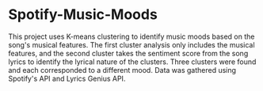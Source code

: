 # Spotify-Music-Moods
This project uses K-means clustering to identify music moods based on the song's musical features. The first cluster analysis only includes the musical features, and the second cluster takes the sentiment score from the song lyrics to identify the lyrical nature of the clusters. Three clusters were found and each corresponded to a different mood. Data was gathered using Spotify's API and Lyrics Genius API.
